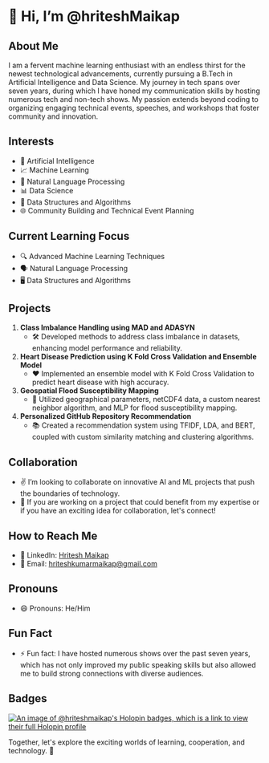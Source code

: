 # 👋 Hi, I’m @hriteshMaikap

## About Me
I am a fervent machine learning enthusiast with an endless thirst for the newest technological advancements, currently pursuing a B.Tech in Artificial Intelligence and Data Science. My journey in tech spans over seven years, during which I have honed my communication skills by hosting numerous tech and non-tech shows. My passion extends beyond coding to organizing engaging technical events, speeches, and workshops that foster community and innovation.

## Interests
- 🤖 Artificial Intelligence
- 📈 Machine Learning
- 💬 Natural Language Processing
- 📊 Data Science
- 🧩 Data Structures and Algorithms
- 🌐 Community Building and Technical Event Planning

## Current Learning Focus
- 🔍 Advanced Machine Learning Techniques
- 🗣️ Natural Language Processing
- 🖥️ Data Structures and Algorithms

## Projects
1. **Class Imbalance Handling using MAD and ADASYN**
   - 🛠️ Developed methods to address class imbalance in datasets, enhancing model performance and reliability.
2. **Heart Disease Prediction using K Fold Cross Validation and Ensemble Model**
   - ❤️ Implemented an ensemble model with K Fold Cross Validation to predict heart disease with high accuracy.
3. **Geospatial Flood Susceptibility Mapping**
   - 🌊 Utilized geographical parameters, netCDF4 data, a custom nearest neighbor algorithm, and MLP for flood susceptibility mapping.
4. **Personalized GitHub Repository Recommendation**
   - 📚 Created a recommendation system using TFIDF, LDA, and BERT, coupled with custom similarity matching and clustering algorithms.

## Collaboration
- ✌️ I’m looking to collaborate on innovative AI and ML projects that push the boundaries of technology.
- 🤝 If you are working on a project that could benefit from my expertise or if you have an exciting idea for collaboration, let's connect!

## How to Reach Me
- 🔗 LinkedIn: [Hritesh Maikap](https://www.linkedin.com/in/hritesh-maikap-7aaa76246/)
- 📧 Email: hriteshkumarmaikap@gmail.com

## Pronouns
- 😄 Pronouns: He/Him

## Fun Fact
- ⚡ Fun fact: I have hosted numerous shows over the past seven years, which has not only improved my public speaking skills but also allowed me to build strong connections with diverse audiences.

## Badges
[![An image of @hriteshmaikap's Holopin badges, which is a link to view their full Holopin profile](https://holopin.me/hriteshmaikap)](https://holopin.io/@hriteshmaikap)

Together, let's explore the exciting worlds of learning, cooperation, and technology. 🌟

<!---
hriteshMaikap/hriteshMaikap is a ✨ special ✨ repository because its `README.md` (this file) appears on your GitHub profile.
You can click the Preview link to take a look at your changes.
--->

